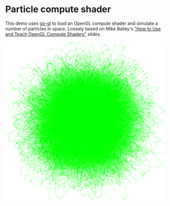 # Particle compute shader

This demo uses [go-gl](https://github.com/go-gl/gl) to load an OpenGL compute shader and simulate a number of particles in space. Loosely based on Mike Bailey's ["How to Use and Teach OpenGL Compute Shaders"](https://www.khronos.org/assets/uploads/developers/library/2014-siggraph-bof/KITE-BOF_Aug14.pdf) slides.

![1024 gravity-bound particles](screenshot.png)